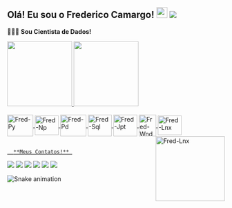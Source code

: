 ## Olá! Eu sou o Frederico Camargo!  <img src="https://media.giphy.com/media/hvRJCLFzcasrR4ia7z/giphy.gif" width="25px"> ![](https://visitor-badge.glitch.me/badge?page_id=fredac86.fredac86)
   🚀🚀🚀 **Sou Cientista de Dados!**        
 <div>
  <a href="https://github.com/fredac86">
  <img height="150em" src="https://github-readme-stats.vercel.app/api?username=fredac86&show_icons=true&theme=dark&include_all_commits=true&count_private=true"/>
  <img height="150em" src="https://github-readme-stats.vercel.app/api/top-langs/?username=fredac86&layout=compact&langs_count=7&theme=dark"/>
</div>
<div style="display: inline_block"><br>
  <img align="center" alt="Fred-Py" height="50" width="60" src="https://cdn.jsdelivr.net/gh/devicons/devicon/icons/python/python-original.svg">
  <img align="center" alt="Fred-Np" height="45" width="55" src="https://cdn.jsdelivr.net/gh/devicons/devicon/icons/numpy/numpy-original.svg">
  <img align="center" alt="Fred-Pd" height="50" width="60" src="https://cdn.jsdelivr.net/gh/devicons/devicon/icons/pandas/pandas-original-wordmark.svg">
  <img align="center" alt="Fred-Sql" height="50" width="55" src="https://cdn.jsdelivr.net/gh/devicons/devicon/icons/mysql/mysql-original-wordmark.svg">
  <img align="center" alt="Fred-Jpt" height="50" width="55" src="https://cdn.jsdelivr.net/gh/devicons/devicon/icons/jupyter/jupyter-original-wordmark.svg">
  <img align="center" alt="Fred-Wnd" height="50" width="40" src="https://cdn.jsdelivr.net/gh/devicons/devicon/icons/windows8/windows8-original.svg">
  <img align="center" alt="Fred-Lnx" height="45" width="55" src="https://cdn.jsdelivr.net/gh/devicons/devicon/icons/linux/linux-original.svg">
  <img align="right" alt="Fred-Lnx" height="150" width="160" src="https://miro.medium.com/max/1400/1*vd0eUSHd76HYg9G4Yxd1eA.gif"> 
  
  ##
      **Meus Contatos!** 
<div> 
   <a href = "mailto:fred.materiais@gmail.com"><img src="https://img.shields.io/badge/Gmail-D14836?style=for-the-badge&logo=gmail&logoColor=white" target="_blank"></a>
   <a href="https://www.linkedin.com/in/frederico-de-andrade-camargo/" target="_blank"><img src="https://img.shields.io/badge/-LinkedIn-%230077B5?style=for-the-badge&logo=linkedin&logoColor=white" target="_blank"></a>
   <a href="https://www.facebook.com/fredac86/" target="_blank"><img src="https://img.shields.io/badge/Facebook-1877F2?style=for-the-badge&logo=facebook&logoColor=white" target="_blank"></a>
   <a href="https://www.kaggle.com/fredericocamargo" target="_blank"><img src="https://img.shields.io/badge/Kaggle-20BEFF?style=for-the-badge&logo=Kaggle&logoColor=white" target="_blank"></a>
   <a href="https://discord.gg/MZaAQF8R" target="_blank"><img src="https://img.shields.io/badge/Discord-7289DA?style=for-the-badge&logo=discord&logoColor=white" target="_blank"></a>
  <a href="@FredericoCamargo" target="_blank"><img src="https://img.shields.io/badge/Telegram-2CA5E0?style=for-the-badge&logo=telegram&logoColor=white" target="_blank"></a>
   
  ![Snake animation](https://github.com/fredac86/fredac86/blob/output/github-contribution-grid-snake.svg)
 
</div>
 
